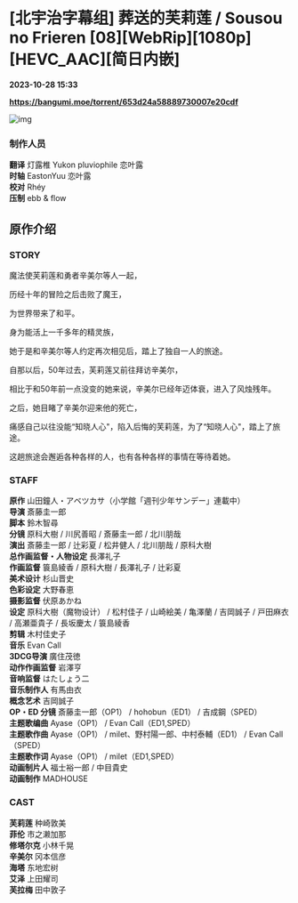 # [北宇治字幕组] 葬送的芙莉莲 / Sousou no Frieren [08][WebRip][1080p][HEVC_AAC][简日内嵌]

**2023-10-28 15:33**

**https://bangumi.moe/torrent/653d24a58889730007e20cdf**

![img](https://p.inari.site/kitauji/202309/28/Frieren1.png)

### 制作人员

**翻译** 灯露椎 Yukon pluviophile 恋叶露  
**时轴** EastonYuu 恋叶露  
**校对** Rhéy  
**压制** ebb & flow

原作介绍
----

### STORY

魔法使芙莉莲和勇者辛美尔等人一起，  

历经十年的冒险之后击败了魔王，  

为世界带来了和平。  

身为能活上一千多年的精灵族，  

她于是和辛美尔等人约定再次相见后，踏上了独自一人的旅途。  

自那以后，50年过去，芙莉莲又前往拜访辛美尔，  

相比于和50年前一点没变的她来说，辛美尔已经年迈体衰，进入了风烛残年。  

之后，她目睹了辛美尔迎来他的死亡，  

痛感自己以往没能“知晓人心"，陷入后悔的芙莉莲，为了“知晓人心"，踏上了旅途。  

这趟旅途会邂逅各种各样的人，也有各种各样的事情在等待着她。

### STAFF

**原作** 山田鐘人・アベツカサ（小学館「週刊少年サンデー」連載中）  
**导演** 斎藤圭一郎  
**脚本** 鈴木智尋  
**分镜** 原科大樹 / 川尻善昭 / 斎藤圭一郎 / 北川朋哉  
**演出** 斎藤圭一郎 / 辻彩夏 / 松井健人 / 北川朋哉 / 原科大樹  
**总作画监督・人物设定** 長澤礼子  
**作画监督** 簑島綾香 / 原科大樹 / 長澤礼子 / 辻彩夏  
**美术设计** 杉山晋史  
**色彩设定** 大野春恵  
**摄影监督** 伏原あかね  
**设定** 原科大樹（魔物设计） / 松村佳子 / 山崎絵美 / 亀澤蘭 / 吉岡誠子 / 戸田麻衣 / 高瀬亜貴子 / 長坂慶太 / 簑島綾香  
**剪辑** 木村佳史子  
**音乐** Evan Call  
**3DCG导演** 廣住茂徳  
**动作作画监督** 岩澤亨  
**音响监督** はたしょう二  
**音乐制作人** 有馬由衣  
**概念艺术** 吉岡誠子  
**OP・ED 分镜** 斎藤圭一郎（OP1） / hohobun（ED1） / 吉成鋼（SPED）  
**主题歌编曲** Ayase（OP1） / Evan Call（ED1,SPED）  
**主题歌作曲** Ayase（OP1） / milet、野村陽一郎、中村泰輔（ED1） / Evan Call（SPED）  
**主题歌作词** Ayase（OP1） / milet（ED1,SPED）  
**动画制片人** 福士裕一郎 / 中目貴史  
**动画制作** MADHOUSE

### CAST

**芙莉莲** 种崎敦美  
**菲伦** 市之濑加那  
**修塔尔克** 小林千晃  
**辛美尔** 冈本信彦  
**海塔** 东地宏树  
**艾泽** 上田耀司  
**芙拉梅** 田中敦子